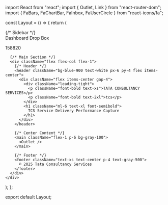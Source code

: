 import React from "react";
import { Outlet, Link } from "react-router-dom";
import { FaBars, FaChartBar, FaInbox, FaUserCircle } from "react-icons/fa";

const Layout = () => {
  return (
    <div className="flex min-h-screen">
      {/* Sidebar */}
      <aside className="w-24 bg-blue-800 text-white flex flex-col items-center py-6 space-y-8">
        <FaBars className="text-2xl" />
        <div className="space-y-4">
          <Link to="/dashboard" className="flex flex-col items-center text-sm">
            <FaChartBar className="text-2xl" />
            <span>Dashboard</span>
          </Link>
          <Link to="/dropbox" className="flex flex-col items-center text-sm">
            <FaInbox className="text-2xl" />
            <span>Drop Box</span>
          </Link>
        </div>
        <div className="mt-auto flex flex-col items-center">
          <FaUserCircle className="text-3xl" />
          <p className="text-xs mt-1">158820</p>
        </div>
      </aside>

      {/* Main Section */}
      <div className="flex flex-col flex-1">
        {/* Header */}
        <header className="bg-blue-900 text-white px-6 py-4 flex items-center">
          <div className="flex items-center gap-4">
            <div className="leading-tight">
              <p className="font-bold text-xs">TATA CONSULTANCY SERVICES</p>
              <p className="font-bold text-2xl">tcs</p>
            </div>
            <h1 className="ml-6 text-xl font-semibold">
              TCS Service Delivery Performance Capture
            </h1>
          </div>
        </header>

        {/* Center Content */}
        <main className="flex-1 p-6 bg-gray-100">
          <Outlet />
        </main>

        {/* Footer */}
        <footer className="text-xs text-center p-4 text-gray-500">
          © 2025 Tata Consultancy Services
        </footer>
      </div>
    </div>
  );
};

export default Layout;
